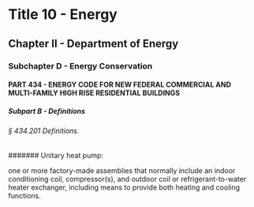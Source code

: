 
# Title 10 - Energy
## Chapter II - Department of Energy
### Subchapter D - Energy Conservation
#### PART 434 - ENERGY CODE FOR NEW FEDERAL COMMERCIAL AND MULTI-FAMILY HIGH RISE RESIDENTIAL BUILDINGS
##### Subpart B - Definitions
###### § 434.201 Definitions.
####### Unitary heat pump:

one or more factory-made assemblies that normally include an indoor conditioning coil, compressor(s), and outdoor coil or refrigerant-to-water heater exchanger, including means to provide both heating and cooling functions.
